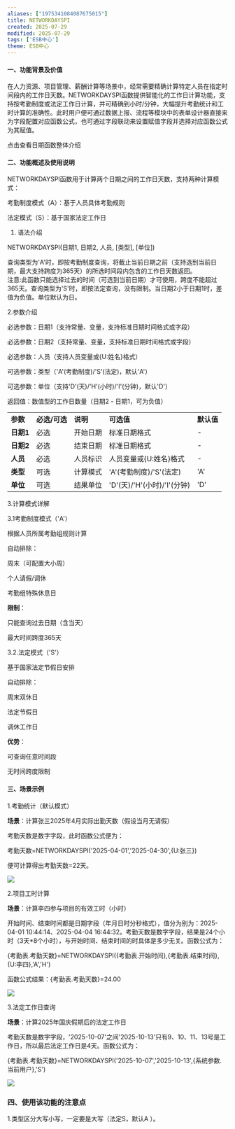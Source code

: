```yaml
---
aliases: ["1975341084087675015"]
title: NETWORKDAYSPI
created: 2025-07-29
modified: 2025-07-29
tags: ['ESB中心']
theme: ESB中心
---
```


#### 一、功能背景及价值

在人力资源、项目管理、薪酬计算等场景中，经常需要精确计算特定人员在指定时间段内的工作日天数。NETWORKDAYSPI函数提供智能化的工作日计算功能，支持按考勤制度或法定工作日计算，并可精确到小时/分钟，大幅提升考勤统计和工时计算的准确性。此时用户便可通过数据上报、流程等模块中的表单设计器直接来为字段配置对应函数公式，也可通过字段联动来设置赋值字段并选择对应函数公式为其赋值。

点击查看日期函数整体介绍

#### 二、功能概述及使用说明

NETWORKDAYSPI函数用于计算两个日期之间的工作日天数，支持两种计算模式：

考勤制度模式（A）：基于人员具体考勤规则

法定模式（S）：基于国家法定工作日

1. 语法介绍

NETWORKDAYSPI(日期1, 日期2, 人员, [类型], [单位])

查询类型为'A'时，即按考勤制度查询，将截止当前日期之前（支持选到当前日期，最大支持跨度为365天）的所选时间段内包含的工作日天数返回。  
注意:此函数只能选择过去的时间（可选到当前日期）才可使用，跨度不能超过365天。查询类型为'S'时，即按法定查询，没有限制。当日期2小于日期1时，差值为负值。单位默认为日。

2.参数介绍

必选参数：日期1（支持常量、变量，支持标准日期时间格式或字段）

必选参数：日期2（支持常量、变量，支持标准日期时间格式或字段）

必选参数：人员（支持人员变量或{U:姓名}格式）

可选参数：类型（'A'(考勤制度)/'S'(法定)，默认'A'）

可选参数：单位（支持'D'(天)/'H'(小时)/'I'(分钟)，默认'D'）

返回值：数值型的工作日数量（日期2 - 日期1，可为负值）

|  |  |  |  |  |
| --- | --- | --- | --- | --- |
| **参数** | **必选/可选** | **说明** | **可选值** | **默认值** |
| **日期1** | 必选 | 开始日期 | 标准日期格式 | - |
| **日期2** | 必选 | 结束日期 | 标准日期格式 | - |
| **人员** | 必选 | 人员标识 | 人员变量或{U:姓名}格式 | - |
| **类型** | 可选 | 计算模式 | 'A'(考勤制度)/'S'(法定) | 'A' |
| **单位** | 可选 | 结果单位 | 'D'(天)/'H'(小时)/'I'(分钟) | 'D' |

3.计算模式详解

3.1考勤制度模式（'A'）

根据人员所属考勤组规则计算

自动排除：

周末（可配置大小周）

个人请假/调休

考勤组特殊休息日

**限制**：

只能查询过去日期（含当天）

最大时间跨度365天

3.2.法定模式（'S'）

基于国家法定节假日安排

自动排除：

周末双休日

法定节假日

调休工作日

**优势**：

可查询任意时间段

无时间跨度限制

#### 三、场景示例

1.考勤统计（默认模式）

**场景**：计算张三2025年4月实际出勤天数（假设当月无请假）

考勤天数是数字字段，此时函数公式便为：

考勤天数=NETWORKDAYSPI('2025-04-01','2025-04-30',{U:张三})

便可计算得出考勤天数=22天。

![](https://myhelpdoc.oss-cn-heyuan.aliyuncs.com/mdimages/6741e20c4dd75a2d72b7ddc975873599.jpg)

2.项目工时计算

**场景**：计算李四参与项目的有效工时（小时）

开始时间、结束时间都是日期字段（年月日时分秒格式），值分为别为：2025-04-01 10:44:14、2025-04-04 16:44:32。考勤天数是数字字段，结果是24个小时（3天\*8个小时），与开始时间、结束时间的时具体是多少无关。函数公式为：

{考勤表.考勤天数}=NETWORKDAYSPI({考勤表.开始时间},{考勤表.结束时间},{U:李四},'A','H')

函数公式结果：{考勤表.考勤天数}=24.00

![](https://myhelpdoc.oss-cn-heyuan.aliyuncs.com/mdimages/b0df02c4a130b822a33a3fda4ef0addc.jpg)

3.法定工作日查询

**场景**：计算2025年国庆假期后的法定工作日

考勤天数是数字字段，'2025-10-07'之间'2025-10-13'只有9、10、11、13号是工作日，所以最后法定工作日是4天。函数公式为：

{考勤表.考勤天数}=NETWORKDAYSPI('2025-10-07','2025-10-13',{系统参数.当前用户},'S')

![](https://myhelpdoc.oss-cn-heyuan.aliyuncs.com/mdimages/c2516cb6afe4eed555cce874373977f3.jpg)

### 四、使用该功能的注意点

1.类型区分大写小写，一定要是大写（法定S，默认A ）。


